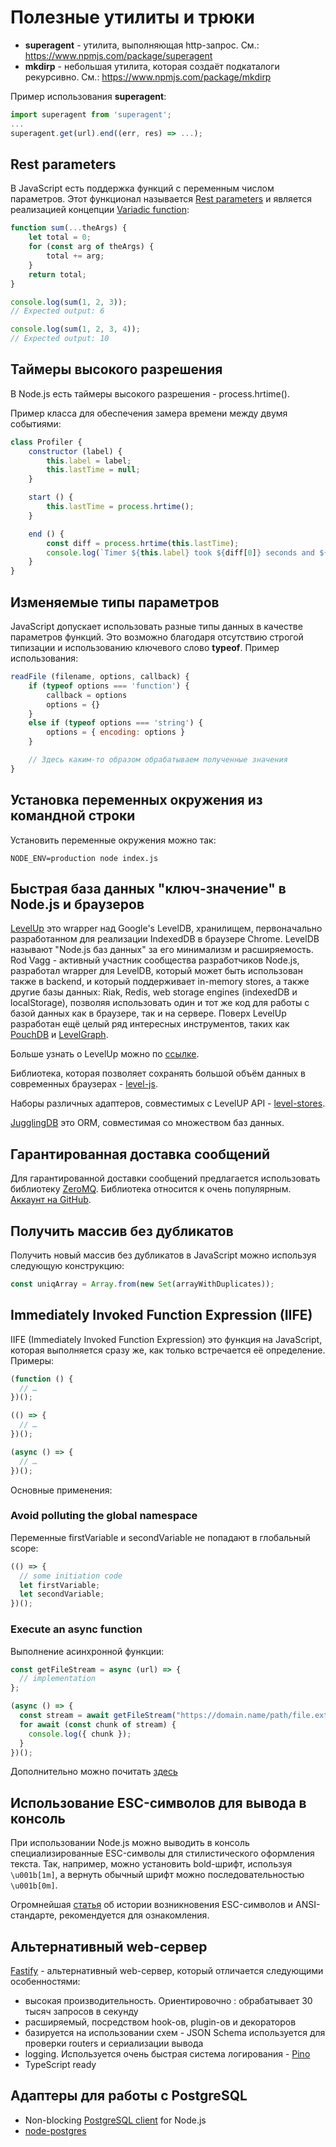 # Полезные утилиты и трюки

- **superagent** - утилита, выполняющая http-запрос. См.: https://www.npmjs.com/package/superagent
- **mkdirp** - небольшая утилита, которая создаёт подкаталоги рекурсивно. См.: https://www.npmjs.com/package/mkdirp

Пример использования **superagent**:

```js
import superagent from 'superagent';
...
superagent.get(url).end((err, res) => ...);
```

## Rest parameters

В JavaScript есть поддержка функций с переменным числом параметров. Этот функционал называется [Rest parameters](https://developer.mozilla.org/en-US/docs/Web/JavaScript/Reference/Functions/rest_parameters) и является реализацией концепции [Variadic function](https://en.wikipedia.org/wiki/Variadic_function):

```js
function sum(...theArgs) {
    let total = 0;
    for (const arg of theArgs) {
        total += arg;
    }
    return total;
}

console.log(sum(1, 2, 3));
// Expected output: 6

console.log(sum(1, 2, 3, 4));
// Expected output: 10
```

## Таймеры высокого разрешения

В Node.js есть таймеры высокого разрешения - process.hrtime().

Пример класса для обеспечения замера времени между двумя событиями:

```js
class Profiler {
    constructor (label) {
        this.label = label;
        this.lastTime = null;
    }

    start () {
        this.lastTime = process.hrtime();
    }

    end () {
        const diff = process.hrtime(this.lastTime);
        console.log(`Timer ${this.label} took ${diff[0]} seconds and ${diff[1]} nanoseconds.`);
    }
}
```

## Изменяемые типы параметров

JavaScript допускает использовать разные типы данных в качестве параметров функций. Это возможно благодаря отсутствию строгой типизации и использованию ключевого слово **typeof**. Пример использования:

```js
readFile (filename, options, callback) {
    if (typeof options === 'function') {
        callback = options
        options = {}
    }
    else if (typeof options === 'string') {
        options = { encoding: options }
    }

    // Здесь каким-то образом обрабатываем полученные значения
}
```

## Установка переменных окружения из командной строки

Установить переменные окружения можно так:

```shell
NODE_ENV=production node index.js
```

## Быстрая база данных "ключ-значение" в Node.js и браузеров

[LevelUp](https://www.npmjs.com/package/levelup) это wrapper над Google's LevelDB, хранилищем, первоначально разработанном для реализации IndexedDB в браузере Chrome. LevelDB называют "Node.js баз данных" за его минимализм и расширяемость. Rod Vagg - активный участник сообщества разработчиков Node.js, разработал wrapper для LevelDB, который может быть использован также в backend, и который поддерживает in-memory stores, а также другие базы данных: Riak, Redis, web storage engines (indexedDB и localStorage), позволяя использовать один и тот же код для работы с базой данных как в браузере, так и на сервере. Поверх LevelUp разработан ещё целый ряд интересных инструментов, таких как [PouchDB](https://www.npmjs.com/package/pouchdb) и [LevelGraph](https://www.npmjs.com/package/levelgraph).

Больше узнать о LevelUp можно по [ссылке](https://github.com/Level/awesome).

Библиотека, которая позволяет сохранять большой объём данных в современных браузерах - [level-js](https://www.npmjs.com/package/level-js).

Наборы различных адаптеров, совместимых с LevelUP API - [level-stores](https://github.com/Level/awesome#stores).

[JugglingDB](https://github.com/1602/jugglingdb/tree/master) это ORM, совместимая со множеством баз данных.

## Гарантированная доставка сообщений

Для гарантированной доставки сообщений предлагается использовать библиотеку [ZeroMQ](https://zeromq.org/). Библиотека относится к очень популярным. [Аккаунт на GitHub](https://github.com/zeromq).

## Получить массив без дубликатов

Получить новый массив без дубликатов в JavaScript можно используя следующую конструкцию:

```js
const uniqArray = Array.from(new Set(arrayWithDuplicates));
```

## Immediately Invoked Function Expression (IIFE)

IIFE (Immediately Invoked Function Expression) это функция на JavaScript, которая выполняется сразу же, как только встречается её определение. Примеры:

```js
(function () {
  // …
})();

(() => {
  // …
})();

(async () => {
  // …
})();
```

Основные применения:

### Avoid polluting the global namespace

Переменные firstVariable и secondVariable не попадают в глобальный scope:

```js
(() => {
  // some initiation code
  let firstVariable;
  let secondVariable;
})();
```

### Execute an async function

Выполнение асинхронной функции:

```js
const getFileStream = async (url) => {
  // implementation
};

(async () => {
  const stream = await getFileStream("https://domain.name/path/file.ext");
  for await (const chunk of stream) {
    console.log({ chunk });
  }
})();
```

Дополнительно можно почитать [здесь](https://developer.mozilla.org/en-US/docs/Glossary/IIFE)

## Использование ESC-символов для вывода в консоль

При использовании Node.js можно выводить в консоль специализированные ESC-символы для стилистического оформления текста. Так, например, можно установить bold-шрифт, используя `\u001b[1m]`, а вернуть обычный шрифт можно последовательностью `\u001b[0m]`.

Огромнейшая [статья](https://en.wikipedia.org/wiki/ANSI_escape_code) об истории возникновения ESC-символов и ANSI-стандарте, рекомендуется для ознакомления.

## Альтернативный web-сервер

[Fastify](https://fastify.dev/) - альтернативный web-сервер, который отличается следующими особенностями:

- высокая производительность. Ориентировочно : обрабатывает 30 тысяч запросов в секунду
- расширяемый, посредством hook-ов, plugin-ов и декораторов
- базируется на использовании схем - JSON Schema используется для проверки routers и сериализации вывода
- logging. Используется очень быстрая система логирования - [Pino](https://github.com/pinojs/pino)
- TypeScript ready

## Адаптеры для работы с PostgreSQL

- Non-blocking [PostgreSQL client](https://www.npmjs.com/package/pg) for Node.js
- [node-postgres](https://github.com/brianc/node-postgres/blob/2013d77b28be5a0d563addb1852eb97e9693e452/packages/pg/lib/client.js#L549)

